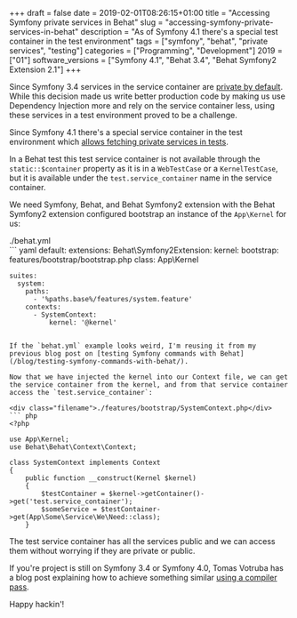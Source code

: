 +++
draft = false
date = 2019-02-01T08:26:15+01:00
title = "Accessing Symfony private services in Behat"
slug = "accessing-symfony-private-services-in-behat"
description = "As of Symfony 4.1 there's a special test container in the test environment"
tags = ["symfony", "behat", "private services", "testing"]
categories = ["Programming", "Development"]
2019 = ["01"]
software_versions = ["Symfony 4.1", "Behat 3.4", "Behat Symfony2 Extension 2.1"]
+++

Since Symfony 3.4 services in the service container are [private by default](https://symfony.com/blog/new-in-symfony-3-4-services-are-private-by-default). While this decision made us write better production code by making us use Dependency Injection more and rely on the service container less, using these services in a test environment proved to be a challenge.

Since Symfony 4.1 there's a special service container in the test environment which [allows fetching private services in tests](https://symfony.com/blog/new-in-symfony-4-1-simpler-service-testing).

In a Behat test this test service container is not available through the `static::$container` property as it is in a `WebTestCase` or a `KernelTestCase`, but it is available under the `test.service_container` name in the service container.

We need Symfony, Behat, and Behat Symfony2 extension with the Behat Symfony2 extension configured bootstrap an instance of the `App\Kernel` for us:

<div class="filename">./behat.yml</div>
``` yaml
default:
    extensions:
        Behat\Symfony2Extension:
          kernel:
            bootstrap: features/bootstrap/bootstrap.php
            class: App\Kernel

    suites:
      system:
        paths:
          - '%paths.base%/features/system.feature'
        contexts:
          - SystemContext:
              kernel: '@kernel'
```

If the `behat.yml` example looks weird, I'm reusing it from my previous blog post on [testing Symfony commands with Behat](/blog/testing-symfony-commands-with-behat/).

Now that we have injected the kernel into our Context file, we can get the service container from the kernel, and from that service container access the `test.service_container`:

<div class="filename">./features/bootstrap/SystemContext.php</div>
``` php
<?php

use App\Kernel;
use Behat\Behat\Context\Context;

class SystemContext implements Context
{
    public function __construct(Kernel $kernel)
    {
        $testContainer = $kernel->getContainer()->get('test.service_container');
        $someService = $testContainer->get(App\Some\Service\We\Need::class);
    }
```

The test service container has all the services public and we can access them without worrying if they are private or public.

If you're project is still on Symfony 3.4 or Symfony 4.0, Tomas Votruba has a blog post explaining how to achieve something similar [using a compiler pass](https://www.tomasvotruba.cz/blog/2018/05/17/how-to-test-private-services-in-symfony/#quot-what-about-compiler-pass-quot).

Happy hackin'!
